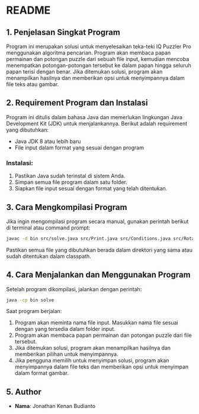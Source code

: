 # README

## 1. Penjelasan Singkat Program
Program ini merupakan solusi untuk menyelesaikan teka-teki IQ Puzzler Pro menggunakan algoritma pencarian. Program akan membaca papan permainan dan potongan puzzle dari sebuah file input, kemudian mencoba menempatkan potongan-potongan tersebut ke dalam papan hingga seluruh papan terisi dengan benar. Jika ditemukan solusi, program akan menampilkan hasilnya dan memberikan opsi untuk menyimpannya dalam file teks atau gambar.

## 2. Requirement Program dan Instalasi
Program ini ditulis dalam bahasa Java dan memerlukan lingkungan Java Development Kit (JDK) untuk menjalankannya. Berikut adalah requirement yang dibutuhkan:
- Java JDK 8 atau lebih baru
- File input dalam format yang sesuai dengan program

### Instalasi:
1. Pastikan Java sudah terinstal di sistem Anda.
2. Simpan semua file program dalam satu folder.
3. Siapkan file input sesuai dengan format yang telah ditentukan.

## 3. Cara Mengkompilasi Program
Jika ingin mengompilasi program secara manual, gunakan perintah berikut di terminal atau command prompt:
```sh
javac -d bin src/solve.java src/Print.java src/Conditions.java src/Rotation.java
```
Pastikan semua file yang dibutuhkan berada dalam direktori yang sama atau sudah ditentukan dalam classpath.

## 4. Cara Menjalankan dan Menggunakan Program
Setelah program dikompilasi, jalankan dengan perintah:
```sh
java -cp bin solve
```
Saat program berjalan:
1. Program akan meminta nama file input. Masukkan nama file sesuai dengan yang tersedia dalam folder input.
2. Program akan membaca papan permainan dan potongan puzzle dari file tersebut.
3. Jika ditemukan solusi, program akan menampilkan hasilnya dan memberikan pilihan untuk menyimpannya.
4. Jika pengguna memilih untuk menyimpan solusi, program akan menyimpannya dalam file teks dan memberikan opsi untuk menyimpan dalam format gambar.

## 5. Author
- **Nama**: Jonathan Kenan Budianto

